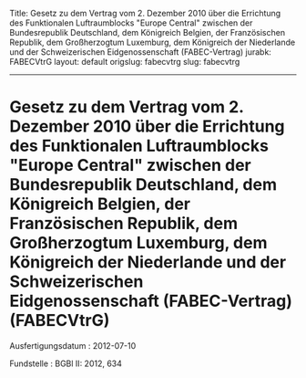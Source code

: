 Title: Gesetz zu dem Vertrag vom 2. Dezember 2010 über die Errichtung des Funktionalen
  Luftraumblocks "Europe Central" zwischen der Bundesrepublik Deutschland, dem Königreich
  Belgien, der Französischen Republik, dem Großherzogtum Luxemburg, dem Königreich
  der Niederlande und der Schweizerischen Eidgenossenschaft (FABEC-Vertrag)
jurabk: FABECVtrG
layout: default
origslug: fabecvtrg
slug: fabecvtrg

---

# Gesetz zu dem Vertrag vom 2. Dezember 2010 über die Errichtung des Funktionalen Luftraumblocks "Europe Central" zwischen der Bundesrepublik Deutschland, dem Königreich Belgien, der Französischen Republik, dem Großherzogtum Luxemburg, dem Königreich der Niederlande und der Schweizerischen Eidgenossenschaft (FABEC-Vertrag) (FABECVtrG)

Ausfertigungsdatum
:   2012-07-10

Fundstelle
:   BGBl II: 2012, 634

